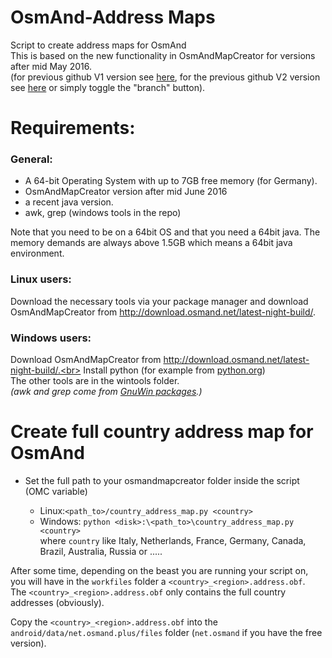 # OsmAnd-Address Maps
Script to create address maps for OsmAnd<br>
This is based on the new functionality in OsmAndMapCreator for versions after mid May 2016.<br>
(for previous github V1 version see [here](https://github.com/hvdwolf/OsmAnd-AddressMaps/tree/V1), for the previous github V2 version see [here](https://github.com/hvdwolf/OsmAnd-AddressMaps/tree/V2) or simply toggle the  "branch" button).<br>

# Requirements:
### General:
* A 64-bit Operating System with up to 7GB free memory (for Germany).
* OsmAndMapCreator version after mid June 2016
* a recent java version. 
* awk, grep (windows tools in the repo)

Note that you need to be on a 64bit OS and that you need a 64bit java. The memory demands are always above 1.5GB which means a 64bit java environment.

### Linux users:
Download the necessary tools via your package manager and download OsmAndMapCreator from http://download.osmand.net/latest-night-build/.

### Windows users:
Download OsmAndMapCreator from http://download.osmand.net/latest-night-build/.<br>
Install python (for example from [python.org](https://www.python.org/downloads/windows/))<br>
The other tools are in the wintools folder.<br>
*(awk and grep come from [GnuWin packages](http://gnuwin32.sourceforge.net/packages.html).)*


# Create full country address map for OsmAnd
* Set the full path to your osmandmapcreator folder inside the script (OMC variable)

   * Linux:`<path_to>/country_address_map.py <country>`
   * Windows: `python <disk>:\<path_to>\country_address_map.py <country>`<br>
   where `country` like Italy, Netherlands, France, Germany, Canada, Brazil, Australia, Russia or .....

After some time, depending on the beast you are running your script on, you will have in the `workfiles` folder a  `<country>_<region>.address.obf`.<br>
The `<country>_<region>.address.obf` only contains the full country addresses (obviously).

Copy the `<country>_<region>.address.obf` into the `android/data/net.osmand.plus/files` folder (`net.osmand` if you have the free version).
